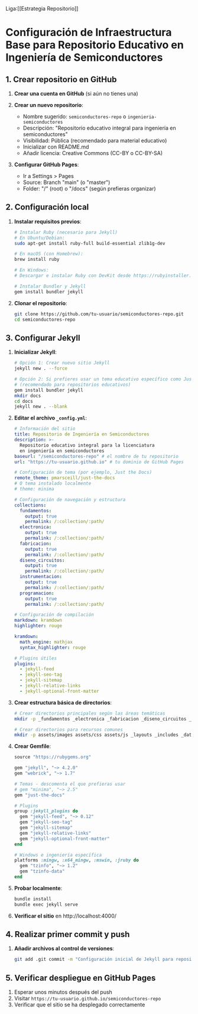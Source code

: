 Liga:[[Estrategia Repositorio]]
# Configuración de Infraestructura Base para Repositorio Educativo en Ingeniería de Semiconductores

## 1. Crear repositorio en GitHub

1. **Crear una cuenta en GitHub** (si aún no tienes una)
    
2. **Crear un nuevo repositorio**:
    
    - Nombre sugerido: `semiconductores-repo` o `ingenieria-semiconductores`
    - Descripción: "Repositorio educativo integral para ingeniería en semiconductores"
    - Visibilidad: Pública (recomendado para material educativo)
    - Inicializar con README.md
    - Añadir licencia: Creative Commons (CC-BY o CC-BY-SA)
3. **Configurar GitHub Pages**:
    
    - Ir a Settings > Pages
    - Source: Branch "main" (o "master")
    - Folder: "/" (root) o "/docs" (según prefieras organizar)

## 2. Configuración local

1. **Instalar requisitos previos**:
    
    ```bash
    # Instalar Ruby (necesario para Jekyll)
    # En Ubuntu/Debian:
    sudo apt-get install ruby-full build-essential zlib1g-dev
    
    # En macOS (con Homebrew):
    brew install ruby
    
    # En Windows:
    # Descargar e instalar Ruby con DevKit desde https://rubyinstaller.org/
    
    # Instalar Bundler y Jekyll
    gem install bundler jekyll
    ```
    
2. **Clonar el repositorio**:
    
    ```bash
    git clone https://github.com/tu-usuario/semiconductores-repo.git
    cd semiconductores-repo
    ```
    

## 3. Configurar Jekyll

1. **Inicializar Jekyll**:
    
    ```bash
    # Opción 1: Crear nuevo sitio Jekyll
    jekyll new . --force
    
    # Opción 2: Si prefieres usar un tema educativo específico como Just the Docs
    # (recomendado para repositorios educativos)
    gem install bundler jekyll
    mkdir docs
    cd docs
    jekyll new . --blank
    ```
    
2. **Editar el archivo `_config.yml`**:
    
    ```yaml
    # Información del sitio
    title: Repositorio de Ingeniería en Semiconductores
    description: >- 
      Repositorio educativo integral para la licenciatura 
      en ingeniería en semiconductores
    baseurl: "/semiconductores-repo" # el nombre de tu repositorio
    url: "https://tu-usuario.github.io" # tu dominio de GitHub Pages
    
    # Configuración de tema (por ejemplo, Just the Docs)
    remote_theme: pmarsceill/just-the-docs
    # O tema instalado localmente
    # theme: minima
    
    # Configuración de navegación y estructura
    collections:
      fundamentos:
        output: true
        permalink: /:collection/:path/
      electronica:
        output: true
        permalink: /:collection/:path/
      fabricacion:
        output: true
        permalink: /:collection/:path/
      diseno_circuitos:
        output: true
        permalink: /:collection/:path/
      instrumentacion:
        output: true
        permalink: /:collection/:path/
      programacion:
        output: true
        permalink: /:collection/:path/
    
    # Configuración de compilación
    markdown: kramdown
    highlighter: rouge
    
    kramdown:
      math_engine: mathjax
      syntax_highlighter: rouge
    
    # Plugins útiles
    plugins:
      - jekyll-feed
      - jekyll-seo-tag
      - jekyll-sitemap
      - jekyll-relative-links
      - jekyll-optional-front-matter
    ```
    
3. **Crear estructura básica de directorios**:
    
    ```bash
    # Crear directorios principales según las áreas temáticas
    mkdir -p _fundamentos _electronica _fabricacion _diseno_circuitos _instrumentacion _programacion
    
    # Crear directorios para recursos comunes
    mkdir -p assets/images assets/css assets/js _layouts _includes _data
    ```
    
4. **Crear Gemfile**:
    
    ```ruby
    source "https://rubygems.org"
    
    gem "jekyll", "~> 4.2.0"
    gem "webrick", "~> 1.7"
    
    # Temas - descomenta el que prefieras usar
    # gem "minima", "~> 2.5"
    gem "just-the-docs"
    
    # Plugins
    group :jekyll_plugins do
      gem "jekyll-feed", "~> 0.12"
      gem "jekyll-seo-tag"
      gem "jekyll-sitemap"
      gem "jekyll-relative-links"
      gem "jekyll-optional-front-matter"
    end
    
    # Windows e ingeniería específica
    platforms :mingw, :x64_mingw, :mswin, :jruby do
      gem "tzinfo", "~> 1.2"
      gem "tzinfo-data"
    end
    ```
    
5. **Probar localmente**:
    
    ```bash
    bundle install
    bundle exec jekyll serve
    ```
    
6. **Verificar el sitio** en http://localhost:4000/
    

## 4. Realizar primer commit y push

1. **Añadir archivos al control de versiones**:
    
    ```bash
    git add .git commit -m "Configuración inicial de Jekyll para repositorio educativo"git push origin main
    ```
    

## 5. Verificar despliegue en GitHub Pages

1. Esperar unos minutos después del push
2. Visitar `https://tu-usuario.github.io/semiconductores-repo`
3. Verificar que el sitio se ha desplegado correctamente